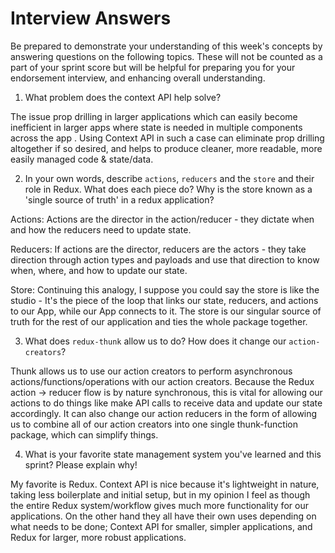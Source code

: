 # Interview Answers

Be prepared to demonstrate your understanding of this week's concepts by answering questions on the following topics. These will not be counted as a part of your sprint score but will be helpful for preparing you for your endorsement interview, and enhancing overall understanding.

1. What problem does the context API help solve?

The issue prop drilling in larger applications which can easily become inefficient in larger apps where state is needed in multiple components across the app . Using Context API in such a case can eliminate prop drilling altogether if so desired, and helps to produce cleaner, more readable, more easily managed code & state/data.

2. In your own words, describe `actions`, `reducers` and the `store` and their role in Redux. What does each piece do? Why is the store known as a 'single source of truth' in a redux application?

Actions: Actions are the director in the action/reducer - they dictate when and how the reducers need to update state.

Reducers: If actions are the director, reducers are the actors - they take direction through action types and payloads and use that direction to know when, where, and how to update our state.

Store: Continuing this analogy, I suppose you could say the store is like the studio - It's the piece of the loop that links our state, reducers, and actions to our App, while our App connects to it. The store is our singular source of truth for the rest of our application and ties the whole package together.

3. What does `redux-thunk` allow us to do? How does it change our `action-creators`?

Thunk allows us to use our action creators to perform asynchronous actions/functions/operations with our action creators. Because the Redux action -> reducer flow is by nature synchronous, this is vital for allowing our actions to do things like make API calls to receive data and update our state accordingly. It can also change our action reducers in the form of allowing us to combine all of our action creators into one single thunk-function package, which can simplify things.

4. What is your favorite state management system you've learned and this sprint? Please explain why!

My favorite is Redux. Context API is nice because it's lightweight in nature, taking less boilerplate and initial setup, but in my opinion I feel as though the entire Redux system/workflow gives much more functionality for our applications. On the other hand they all have their own uses depending on what needs to be done; Context API for smaller, simpler applications, and Redux for larger, more robust applications.
